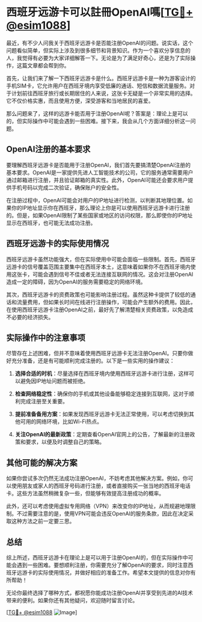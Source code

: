 # 西班牙远游卡可以註冊OpenAI嗎[[TG💪+ @esim1088](https://t.me/s/esim1088)]

最近，有不少人问我关于西班牙远游卡是否能注册OpenAI的问题。说实话，这个问题看似简单，但实际上涉及到很多细节和背景知识。作为一个喜欢分享信息的人，我觉得有必要为大家详细解答一下。无论是为了满足好奇心，还是为了实际操作，这篇文章都会帮到你。

首先，让我们来了解一下西班牙远游卡是什么。西班牙远游卡是一种为游客设计的手机SIM卡，它允许用户在西班牙境内享受低廉的通话、短信和数据流量服务。对于计划前往西班牙旅行或长期居住的人来说，这张卡无疑是一个非常实用的选择。它不仅价格实惠，而且使用方便，深受游客和当地居民的喜爱。

那么问题来了，这样的远游卡能否用于注册OpenAI呢？答案是：理论上是可以的，但实际操作中可能会遇到一些困难。接下来，我会从几个方面详细分析这一问题。

## OpenAI注册的基本要求

要理解西班牙远游卡是否能用于注册OpenAI，我们首先要搞清楚OpenAI注册的基本要求。OpenAI是一家提供先进人工智能技术的公司，它的服务通常需要用户通过邮箱进行注册，并且验证邮箱的真实性。此外，OpenAI可能还会要求用户提供手机号码以完成二次验证，确保账户的安全性。

在注册过程中，OpenAI可能会对用户的IP地址进行检测，以判断其地理位置。如果你的IP地址显示你在西班牙，那么理论上你是可以使用西班牙远游卡进行注册的。但是，如果OpenAI限制了某些国家或地区的访问权限，那么即使你的IP地址显示在西班牙，也可能无法成功注册。

## 西班牙远游卡的实际使用情况

西班牙远游卡虽然功能强大，但在实际使用中可能会面临一些限制。首先，西班牙远游卡的信号覆盖范围主要集中在西班牙本土，这意味着如果你不在西班牙境内使用这张卡，可能会遇到信号不佳或者无法连接互联网的情况。这会对注册OpenAI造成一定的障碍，因为OpenAI的服务需要稳定的网络环境。

其次，西班牙远游卡的资费政策也可能影响注册过程。虽然这种卡提供了较低的通话和流量费用，但如果长时间在线进行注册操作，可能会产生额外的费用。因此，在使用西班牙远游卡注册OpenAI之前，最好先了解清楚相关资费政策，以免造成不必要的经济损失。

## 实际操作中的注意事项

尽管存在上述困难，但并不意味着使用西班牙远游卡无法注册OpenAI。只要你做好充分准备，还是有可能顺利完成注册的。以下是一些实用的操作建议：

1. **选择合适的时机**：尽量选择在西班牙境内使用西班牙远游卡进行注册，这样可以避免因IP地址问题而被拒绝。
   
2. **检查网络稳定性**：确保你的手机或其他设备能够稳定连接到互联网，这对于顺利完成注册至关重要。

3. **提前准备备用方案**：如果发现西班牙远游卡无法正常使用，可以考虑切换到其他可用的网络环境，比如Wi-Fi热点。

4. **关注OpenAI的最新政策**：定期查看OpenAI官网上的公告，了解最新的注册政策和要求，以便及时调整自己的策略。

## 其他可能的解决方案

如果你尝试多次仍然无法成功注册OpenAI，不妨考虑其他解决方案。例如，你可以使用朋友或家人的西班牙号码进行注册，或者直接购买一张当地的西班牙电话卡。这些方法虽然稍微复杂一些，但能够有效提高注册成功的概率。

此外，还可以考虑使用虚拟专用网络（VPN）来改变你的IP地址，从而规避地理限制。不过需要注意的是，使用VPN可能会违反OpenAI的服务条款，因此在决定采取这种方法之前一定要三思。

## 总结

综上所述，西班牙远游卡在理论上是可以用于注册OpenAI的，但在实际操作中可能会遇到一些困难。要想顺利注册，你需要充分了解OpenAI的要求，同时注意西班牙远游卡的实际使用情况，并做好相应的准备工作。希望本文提供的信息对你有所帮助！

无论你最终选择了哪种方式，都祝愿你能成功注册OpenAI并享受到先进的AI技术带来的便利。如果你还有其他疑问，欢迎随时留言讨论。

[[TG💪+ @esim1088](https://t.me/s/esim1088) ![Image](https://i.postimg.cc/4NQfJmqS/Snipaste-2025-05-13-00-14-12.png)]